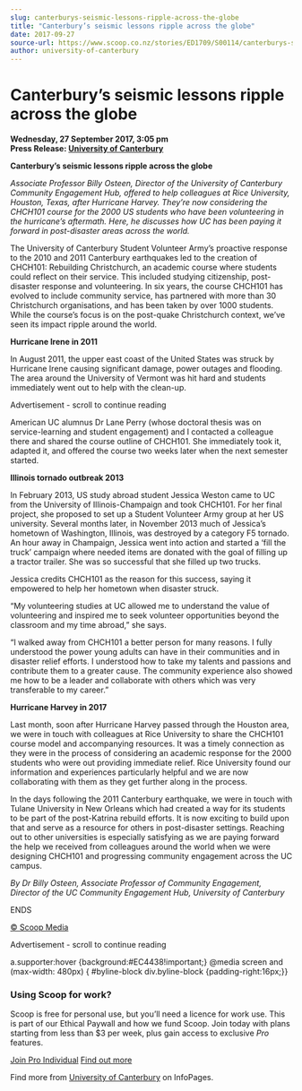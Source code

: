 ```yaml
---
slug: canterburys-seismic-lessons-ripple-across-the-globe
title: "Canterbury’s seismic lessons ripple across the globe"
date: 2017-09-27
source-url: https://www.scoop.co.nz/stories/ED1709/S00114/canterburys-seismic-lessons-ripple-across-the-globe.htm
author: university-of-canterbury
---
```

Canterbury’s seismic lessons ripple across the globe
====================================================

**Wednesday, 27 September 2017, 3:05 pm**  
**Press Release: [University of Canterbury](https://info.scoop.co.nz/University_of_Canterbury)**

**Canterbury’s seismic lessons ripple across the globe**

_Associate Professor Billy Osteen, Director of the University of Canterbury Community Engagement Hub, offered to help colleagues at Rice University, Houston, Texas, after Hurricane Harvey. They’re now considering the CHCH101 course for the 2000 US students who have been volunteering in the hurricane’s aftermath. Here, he discusses how UC has been paying it forward in post-disaster areas across the world._

The University of Canterbury Student Volunteer Army’s proactive response to the 2010 and 2011 Canterbury earthquakes led to the creation of CHCH101: Rebuilding Christchurch, an academic course where students could reflect on their service. This included studying citizenship, post-disaster response and volunteering. In six years, the course CHCH101 has evolved to include community service, has partnered with more than 30 Christchurch organisations, and has been taken by over 1000 students. While the course’s focus is on the post-quake Christchurch context, we’ve seen its impact ripple around the world.

**Hurricane Irene in 2011**

In August 2011, the upper east coast of the United States was struck by Hurricane Irene causing significant damage, power outages and flooding. The area around the University of Vermont was hit hard and students immediately went out to help with the clean-up.

Advertisement - scroll to continue reading





American UC alumnus Dr Lane Perry (whose doctoral thesis was on service-learning and student engagement) and I contacted a colleague there and shared the course outline of CHCH101. She immediately took it, adapted it, and offered the course two weeks later when the next semester started.

**Illinois tornado outbreak 2013**

In February 2013, US study abroad student Jessica Weston came to UC from the University of Illinois-Champaign and took CHCH101. For her final project, she proposed to set up a Student Volunteer Army group at her US university. Several months later, in November 2013 much of Jessica’s hometown of Washington, Illinois, was destroyed by a category F5 tornado. An hour away in Champaign, Jessica went into action and started a ‘fill the truck’ campaign where needed items are donated with the goal of filling up a tractor trailer. She was so successful that she filled up two trucks.

Jessica credits CHCH101 as the reason for this success, saying it empowered to help her hometown when disaster struck.

“My volunteering studies at UC allowed me to understand the value of volunteering and inspired me to seek volunteer opportunities beyond the classroom and my time abroad,” she says.

“I walked away from CHCH101 a better person for many reasons. I fully understood the power young adults can have in their communities and in disaster relief efforts. I understood how to take my talents and passions and contribute them to a greater cause. The community experience also showed me how to be a leader and collaborate with others which was very transferable to my career.”

**Hurricane Harvey in 2017**

Last month, soon after Hurricane Harvey passed through the Houston area, we were in touch with colleagues at Rice University to share the CHCH101 course model and accompanying resources. It was a timely connection as they were in the process of considering an academic response for the 2000 students who were out providing immediate relief. Rice University found our information and experiences particularly helpful and we are now collaborating with them as they get further along in the process.

In the days following the 2011 Canterbury earthquake, we were in touch with Tulane University in New Orleans which had created a way for its students to be part of the post-Katrina rebuild efforts. It is now exciting to build upon that and serve as a resource for others in post-disaster settings. Reaching out to other universities is especially satisfying as we are paying forward the help we received from colleagues around the world when we were designing CHCH101 and progressing community engagement across the UC campus.

_By Dr Billy Osteen, Associate Professor of Community Engagement, Director of the UC Community Engagement Hub, University of Canterbury_

  
ENDS

  

[© Scoop Media](http://www.scoop.co.nz/about/terms.html)  

Advertisement - scroll to continue reading



a.supporter:hover {background:#EC4438!important;} @media screen and (max-width: 480px) { #byline-block div.byline-block {padding-right:16px;}}

### Using Scoop for work?

Scoop is free for personal use, but you’ll need a licence for work use. This is part of our Ethical Paywall and how we fund Scoop. Join today with plans starting from less than $3 per week, plus gain access to exclusive _Pro_ features.  
  
[Join Pro Individual](https://pro.scoop.co.nz/Individual/?from=ProIn24) [Find out more](https://pro.scoop.co.nz/using-scoop-for-work/?from=ProIn24)

Find more from [University of Canterbury](https://info.scoop.co.nz/University_of_Canterbury) on InfoPages.